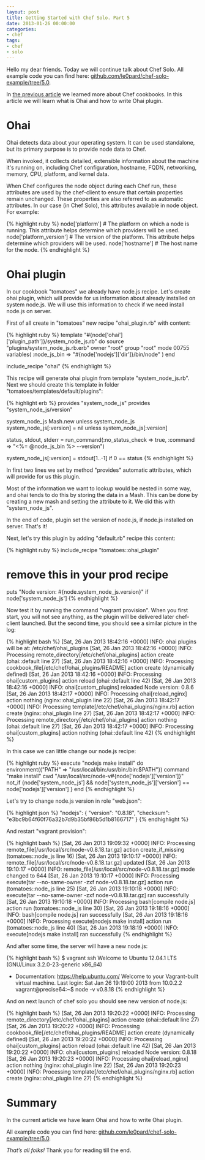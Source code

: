 ```yaml
---
layout: post
title: Getting Started with Chef Solo. Part 5
date: 2013-01-26 00:00:00
categories:
- chef
tags:
- chef
- solo
---
```

Hello my dear friends. Today we will continue talk about Chef Solo. All example code you can find here: [github.com/le0pard/chef-solo-example/tree/5.0](https://github.com/le0pard/chef-solo-example/tree/5.0).

In [the previous article](/2013/01/12/chef-solo-getting-started-part-4/) we learned more about Chef cookbooks. In this article we will learn what is Ohai and how to write Ohai plugin.

# Ohai

Ohai detects data about your operating system. It can be used standalone, but its primary purpose is to provide node data to Chef.

When invoked, it collects detailed, extensible information about the machine it's running on, including Chef configuration, hostname, FQDN, networking, memory, CPU, platform, and kernel data.

When Chef configures the node object during each Chef run, these attributes are used by the chef-client to ensure that certain properties remain unchanged. These properties are also referred to as automatic attributes. In our case (in Chef Solo), this attributes available in node object. For example:

{% highlight ruby %}
node['platform'] # The platform on which a node is running. This attribute helps determine which providers will be used.
node['platform_version']  # The version of the platform. This attribute helps determine which providers will be used.
node['hostname']  # The host name for the node.
{% endhighlight %}

# Ohai plugin

In our cookbook "tomatoes" we already have node.js recipe. Let's create ohai plugin, which will provide for us information about already installed on system node.js. We will use this information to check if we need install node.js on server.

First of all create in "tomatoes" new recipe "ohai_plugin.rb" with content:

{% highlight ruby %}
template "#{node['ohai']['plugin_path']}/system_node_js.rb" do
  source "plugins/system_node_js.rb.erb"
  owner "root"
  group "root"
  mode 00755
  variables(
    :node_js_bin => "#{node['nodejs']['dir']}/bin/node"
  )
end

include_recipe "ohai"
{% endhighlight %}

This recipe will generate ohai plugin from template "system\_node\_js.rb". Next we should create this template in folder "tomatoes/templates/default/plugins":

{% highlight erb %}
provides "system_node_js"
provides "system_node_js/version"

system_node_js Mash.new unless system_node_js
system_node_js[:version] = nil unless system_node_js[:version]

status, stdout, stderr = run_command(:no_status_check => true, :command => "<%= @node_js_bin %> --version")

system_node_js[:version] = stdout[1..-1] if 0 == status
{% endhighlight %}

In first two lines we set by method "provides" automatic attributes, which will provide for us this plugin.

Most of the information we want to lookup would be nested in some way, and ohai tends to do this by storing the data in a Mash. This can be done by creating a new mash and setting the attribute to it. We did this with "system\_node\_js".

In the end of code, plugin set the version of node.js, if node.js installed on server. That's it!

Next, let's try this plugin by adding "default.rb" recipe this content:

{% highlight ruby %}
include_recipe "tomatoes::ohai_plugin"
# remove this in your prod recipe
puts "Node version: #{node.system_node_js.version}" if node['system_node_js']
{% endhighlight %}

Now test it by running the command "vagrant provision". When you first start, you will not see anything, as the plugin will be delivered later chef-client launched. But the second time, you should see a similar picture in the log:

{% highlight bash %}
[Sat, 26 Jan 2013 18:42:16 +0000] INFO: ohai plugins will be at: /etc/chef/ohai_plugins
[Sat, 26 Jan 2013 18:42:16 +0000] INFO: Processing remote_directory[/etc/chef/ohai_plugins] action create (ohai::default line 27)
[Sat, 26 Jan 2013 18:42:16 +0000] INFO: Processing cookbook_file[/etc/chef/ohai_plugins/README] action create (dynamically defined)
[Sat, 26 Jan 2013 18:42:16 +0000] INFO: Processing ohai[custom_plugins] action reload (ohai::default line 42)
[Sat, 26 Jan 2013 18:42:16 +0000] INFO: ohai[custom_plugins] reloaded
Node version: 0.8.6
[Sat, 26 Jan 2013 18:42:17 +0000] INFO: Processing ohai[reload_nginx] action nothing (nginx::ohai_plugin line 22)
[Sat, 26 Jan 2013 18:42:17 +0000] INFO: Processing template[/etc/chef/ohai_plugins/nginx.rb] action create (nginx::ohai_plugin line 27)
[Sat, 26 Jan 2013 18:42:17 +0000] INFO: Processing remote_directory[/etc/chef/ohai_plugins] action nothing (ohai::default line 27)
[Sat, 26 Jan 2013 18:42:17 +0000] INFO: Processing ohai[custom_plugins] action nothing (ohai::default line 42)
{% endhighlight %}

In this case we can little change our node.js recipe:

{% highlight ruby %}
execute "nodejs make install" do
  environment({"PATH" => "/usr/local/bin:/usr/bin:/bin:$PATH"})
  command "make install"
  cwd "/usr/local/src/node-v#{node['nodejs']['version']}"
  not_if {node['system_node_js'] && node['system_node_js']['version'] == node['nodejs']['version'] }
end
{% endhighlight %}

Let's try to change node.js version in role "web.json":

{% highlight json %}
"nodejs": {
  "version": "0.8.18",
  "checksum": "e3bc9b64f60f76a32b7d9b35bf86b5d1b8166717"
}
{% endhighlight %}

And restart "vagrant provision":

{% highlight bash %}
[Sat, 26 Jan 2013 19:09:32 +0000] INFO: Processing remote_file[/usr/local/src/node-v0.8.18.tar.gz] action create_if_missing (tomatoes::node_js line 16)
[Sat, 26 Jan 2013 19:10:17 +0000] INFO: remote_file[/usr/local/src/node-v0.8.18.tar.gz] updated
[Sat, 26 Jan 2013 19:10:17 +0000] INFO: remote_file[/usr/local/src/node-v0.8.18.tar.gz] mode changed to 644
[Sat, 26 Jan 2013 19:10:17 +0000] INFO: Processing execute[tar --no-same-owner -zxf node-v0.8.18.tar.gz] action run (tomatoes::node_js line 25)
[Sat, 26 Jan 2013 19:10:18 +0000] INFO: execute[tar --no-same-owner -zxf node-v0.8.18.tar.gz] ran successfully
[Sat, 26 Jan 2013 19:10:18 +0000] INFO: Processing bash[compile node.js] action run (tomatoes::node_js line 30)
[Sat, 26 Jan 2013 19:18:16 +0000] INFO: bash[compile node.js] ran successfully
[Sat, 26 Jan 2013 19:18:16 +0000] INFO: Processing execute[nodejs make install] action run (tomatoes::node_js line 40)
[Sat, 26 Jan 2013 19:18:19 +0000] INFO: execute[nodejs make install] ran successfully
{% endhighlight %}

And after some time, the server will have a new node.js:

{% highlight bash %}
$ vagrant ssh
Welcome to Ubuntu 12.04.1 LTS (GNU/Linux 3.2.0-23-generic x86_64)

 * Documentation:  https://help.ubuntu.com/
Welcome to your Vagrant-built virtual machine.
Last login: Sat Jan 26 19:19:00 2013 from 10.0.2.2
vagrant@precise64:~$ node -v
v0.8.18
{% endhighlight %}

And on next launch of chef solo you should see new version of node.js:

{% highlight bash %}
[Sat, 26 Jan 2013 19:20:22 +0000] INFO: Processing remote_directory[/etc/chef/ohai_plugins] action create (ohai::default line 27)
[Sat, 26 Jan 2013 19:20:22 +0000] INFO: Processing cookbook_file[/etc/chef/ohai_plugins/README] action create (dynamically defined)
[Sat, 26 Jan 2013 19:20:22 +0000] INFO: Processing ohai[custom_plugins] action reload (ohai::default line 42)
[Sat, 26 Jan 2013 19:20:22 +0000] INFO: ohai[custom_plugins] reloaded
Node version: 0.8.18
[Sat, 26 Jan 2013 19:20:23 +0000] INFO: Processing ohai[reload_nginx] action nothing (nginx::ohai_plugin line 22)
[Sat, 26 Jan 2013 19:20:23 +0000] INFO: Processing template[/etc/chef/ohai_plugins/nginx.rb] action create (nginx::ohai_plugin line 27)
{% endhighlight %}

# Summary

In the current article we have learn Ohai and how to write Ohai plugin.

All example code you can find here: [github.com/le0pard/chef-solo-example/tree/5.0](https://github.com/le0pard/chef-solo-example/tree/5.0).

*That’s all folks!* Thank you for reading till the end.